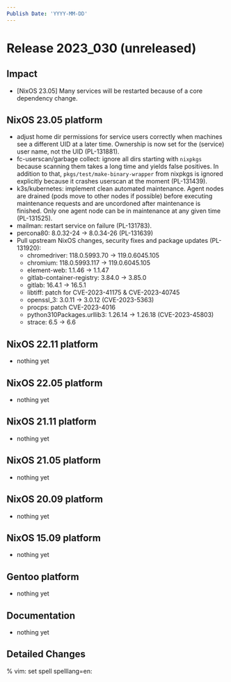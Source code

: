 ```yaml
---
Publish Date: 'YYYY-MM-DD'
---
```


# Release 2023_030 (unreleased)

## Impact

- \[NixOS 23.05\] Many services will be restarted because of a core dependency change.

## NixOS 23.05 platform

- adjust home dir permissions for service users correctly when machines see a
  different UID at a later time. Ownership is now set for the (service) user
  name, not the UID (PL-131881).
- fc-userscan/garbage collect: ignore all dirs starting with `nixpkgs` because
  scanning them takes a long time and yields false positives. In addition to
  that, `pkgs/test/make-binary-wrapper` from nixpkgs is ignored explicitly
  because it crashes userscan at the moment (PL-131439).
- k3s/kubernetes: implement clean automated maintenance. Agent nodes are
  drained (pods move to other nodes if possible) before executing maintenance
  requests and are uncordoned after maintenance is finished. Only one agent
  node can be in maintenance at any given time (PL-131525).
- mailman: restart service on failure (PL-131783).
- percona80: 8.0.32-24 -> 8.0.34-26 (PL-131639)
- Pull upstream NixOS changes, security fixes and package updates (PL-131920):
  - chromedriver: 118.0.5993.70 -> 119.0.6045.105
  - chromium: 118.0.5993.117 -> 119.0.6045.105
  - element-web: 1.1.46 -> 1.1.47
  - gitlab-container-registry: 3.84.0 -> 3.85.0
  - gitlab: 16.4.1 -> 16.5.1
  - libtiff: patch for CVE-2023-41175 & CVE-2023-40745
  - openssl_3: 3.0.11 -> 3.0.12 (CVE-2023-5363)
  - procps: patch CVE-2023-4016
  - python310Packages.urllib3: 1.26.14 -> 1.26.18 (CVE-2023-45803)
  - strace: 6.5 -> 6.6

## NixOS 22.11 platform

- nothing yet

## NixOS 22.05 platform

- nothing yet

## NixOS 21.11 platform

- nothing yet

## NixOS 21.05 platform

- nothing yet

## NixOS 20.09 platform

- nothing yet

## NixOS 15.09 platform

- nothing yet

## Gentoo platform

- nothing yet

## Documentation

- nothing yet

## Detailed Changes

% vim: set spell spelllang=en:
